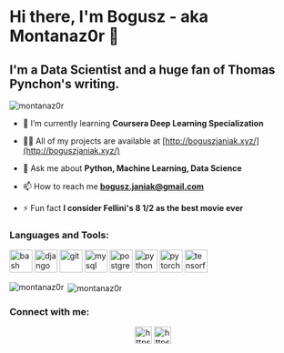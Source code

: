 # Hi there, I'm Bogusz - aka Montanaz0r 👋

## I'm a Data Scientist and a huge fan of Thomas Pynchon's writing.

<p align="left"> <img src="https://komarev.com/ghpvc/?username=montanaz0r" alt="montanaz0r" /> </p>

- 🌱 I’m currently learning **Coursera Deep Learning Specialization**

- 👨‍💻 All of my projects are available at [http://boguszjaniak.xyz/](http://boguszjaniak.xyz/)

- 💬 Ask me about **Python, Machine Learning, Data Science**

- 📫 How to reach me **bogusz.janiak@gmail.com**

- ⚡ Fun fact **I consider Fellini's 8 1/2 as the best movie ever**

### Languages and Tools:

<p align="left"><img src="https://www.vectorlogo.zone/logos/gnu_bash/gnu_bash-icon.svg" alt="bash" width="40" height="40"/> <img src="https://devicons.github.io/devicon/devicon.git/icons/django/django-original.svg" alt="django" width="40" height="40"/> <img src="https://www.vectorlogo.zone/logos/git-scm/git-scm-icon.svg" alt="git" width="40" height="40"/> <img src="https://devicons.github.io/devicon/devicon.git/icons/mysql/mysql-original-wordmark.svg" alt="mysql" width="40" height="40"/> <img src="https://devicons.github.io/devicon/devicon.git/icons/postgresql/postgresql-original-wordmark.svg" alt="postgresql" width="40" height="40"/> <img src="https://devicons.github.io/devicon/devicon.git/icons/python/python-original.svg" alt="python" width="40" height="40"/> <img src="https://www.vectorlogo.zone/logos/pytorch/pytorch-icon.svg" alt="pytorch" width="40" height="40"/> <img src="https://www.vectorlogo.zone/logos/tensorflow/tensorflow-icon.svg" alt="tensorflow" width="40" height="40"/></p><p><img align="left" src="https://github-readme-stats.vercel.app/api/top-langs/?username=montanaz0r&layout=compact&hide=html" alt="montanaz0r" /></p>

<p>&nbsp;<img align="center" src="https://github-readme-stats.vercel.app/api?username=montanaz0r&show_icons=true" alt="montanaz0r" /></p>

### Connect with me:

<p align="center">
<a href="https://www.linkedin.com/in/bogusz-janiak/" target="blank"><img align="center" src="https://cdn.jsdelivr.net/npm/simple-icons@3.0.1/icons/linkedin.svg" alt="https://www.linkedin.com/in/bogusz-janiak/" height="30" width="30" /></a>
<a href="https://www.kaggle.com/boguszjaniak" target="blank"><img align="center" src="https://cdn.jsdelivr.net/npm/simple-icons@3.0.1/icons/kaggle.svg" alt="https://www.kaggle.com/boguszjaniak" height="30" width="30" /></a>
</p>